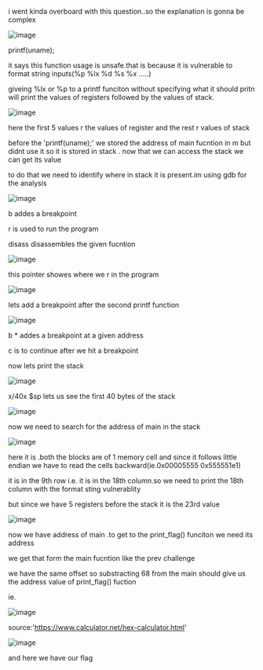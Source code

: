 i went kinda overboard with this question..so the explanation is gonna be complex

![image](https://github.com/user-attachments/assets/8260d462-674e-46fa-bea2-50388185fe7e)

printf(uname);

it says this function usage is unsafe.that is because it is vulnerable to format string inputs(%p %lx %d %s %x .....)

giveing %lx or %p to a printf funciton without specifying what it should pritn will print the values of registers followed by the values of stack.

![image](https://github.com/user-attachments/assets/331486bf-4571-4a38-95af-d0f230719c49)

here the first 5 values r the values of register and the rest r values of stack

before the 'printf(uname);' we stored the address of main fucntion in m but didnt use it so it is stored in stack . now that we can access the stack we can get its value

to do that we need to identify where in stack it is present.im using gdb for the analysis

![image](https://github.com/user-attachments/assets/93441a04-69ac-4090-be62-b0970d63781d)

b addes a breakpoint

r is used to run the program

disass disassembles the given fucntion

![image](https://github.com/user-attachments/assets/0de47326-1822-4303-bdcd-a9f2504811a6)

this pointer showes where we r in the program

![image](https://github.com/user-attachments/assets/7e091599-9073-40f8-a823-7c2dc2778cf5)

lets add a breakpoint after the second printf function

![image](https://github.com/user-attachments/assets/4d1169ea-379f-4ed6-b1a0-3b95d6f08dca)

b * addes a breakpoint at a given address

c is to continue after we hit a breakpoint

now lets print the stack

![image](https://github.com/user-attachments/assets/9454e3b1-7aac-4701-936d-cbca53c9e890)

x/40x $sp lets us see the first 40 bytes of the stack

![image](https://github.com/user-attachments/assets/865fe643-ada0-40d8-b046-38b909a07dbb)

now we need to search for the address of main in the stack

![image](https://github.com/user-attachments/assets/b7e9aeba-fe3a-44cf-8c26-ae3c7547c70b)

here it is .both the blocks are of 1 memory cell and since it follows little endian we have to read the cells backward(ie.0x00005555  0x555551e1)

it is in the 9th row i.e. it is in the 18th column.so we need to print the 18th column with the format sting vulnerablity

but since we have 5 registers before the stack it is the 23rd value

![image](https://github.com/user-attachments/assets/63fd77e1-740f-4951-a848-1e4e1bbb81e0)

now we have address of main .to get to the print_flag() funciton we need its address

we get that form the main fucntion like the prev challenge

we have the same offset so substracting 68 from the main should give us the address value of print_flag() fuction

ie.

![image](https://github.com/user-attachments/assets/962a8307-aeff-471d-b08e-3d3dfd12fa5e)


source:'https://www.calculator.net/hex-calculator.html'

![image](https://github.com/user-attachments/assets/664fb23c-bfd9-428a-9789-d1da6bbad168)


and here we have our flag
